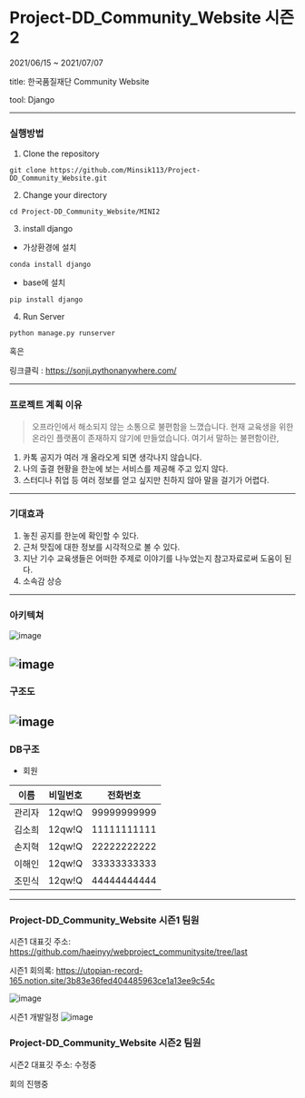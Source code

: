 # Project-DD_Community_Website 시즌2

2021/06/15 ~ 2021/07/07

title: 한국품질재단 Community Website 

tool: Django

----------------
### 실행방법
1. Clone the repository
```
git clone https://github.com/Minsik113/Project-DD_Community_Website.git
```
2. Change your directory
```
cd Project-DD_Community_Website/MINI2
```
3. install django

  - 가상환경에 설치
```
conda install django
```
  - base에 설치
```
pip install django
```
4. Run Server
```
python manage.py runserver
```


혹은


링크클릭 : https://sonji.pythonanywhere.com/

----------------
### 프로젝트 계획 이유
> 오프라인에서 해소되지 않는 소통으로 불편함을 느꼈습니다. 현재 교육생을 위한 온라인 플랫폼이 존재하지 않기에 만들었습니다.
> 여기서 말하는 불편함이란,
  1. 카톡 공지가 여러 개 올라오게 되면 생각나지 않습니다.
  2. 나의 출결 현황을 한눈에 보는 서비스를 제공해 주고 있지 않다.
  3. 스터디나 취업 등 여러 정보를 얻고 싶지만 친하지 않아 말을 걸기가 어렵다.
----------------
### 기대효과
1. 놓친 공지를 한눈에 확인할 수 있다.
2. 근처 맛집에 대한 정보를 시각적으로 볼 수 있다.
3. 지난 기수 교육생들은 어떠한 주제로 이야기를 나누었는지 참고자료로써 도움이 된다.
4. 소속감 상승
----------------
### 아키텍쳐
![image](https://user-images.githubusercontent.com/54586341/126361778-40a5e006-b047-4f33-9465-34613bfb0811.png)

![image](https://user-images.githubusercontent.com/54586341/126361706-f1354e3e-5635-423d-a052-53932c14e27f.png)
----------------
### 구조도
![image](https://user-images.githubusercontent.com/54586341/126361821-01e83f9a-3403-41d8-b663-ea06ef0f6729.png)
----------------
### DB구조

- 회원

|이름|비밀번호|전화번호|
|------|---|---|
|관리자|12qw!Q|99999999999|
|김소희|12qw!Q|11111111111|
|손지혁|12qw!Q|22222222222|
|이해인|12qw!Q|33333333333|
|조민식|12qw!Q|44444444444|

----------------
### Project-DD_Community_Website 시즌1 팀원 
시즌1 대표깃 주소: https://github.com/haeinyy/webproject_communitysite/tree/last

시즌1 회의록: https://utopian-record-165.notion.site/3b83e36fed404485963ce1a13ee9c54c

![image](https://user-images.githubusercontent.com/54586341/126363188-39a17f27-b58d-44ff-9ae4-b0af26e7df94.png)


시즌1 개발일정
![image](https://user-images.githubusercontent.com/54586341/126364883-d23103be-55fe-48a1-90da-ff0d9e1ccff9.png)


### Project-DD_Community_Website 시즌2 팀원

시즌2 대표깃 주소: 수정중

회의 진행중


